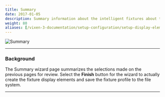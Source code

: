 ```yaml
---
title: Summary
date: 2017-01-05
description: Summary information about the intelligent fixtures about to be created.
weight: 80 
aliases: [/vixen-3-documentation/setup-configuration/setup-display-elements/intelligent-fixture-wizard/summary/]
---
```


![Summary](/images/docs/usage/display-setup/display-elements/intelligent-fixture-wizard/Summary.png)

---
### Background

The Summary wizard page summarizes the selections made on the previous pages for review.
Select the **Finish** button for the wizard to actually create the fixture display elements and save the fixture profile to the file system.

---


